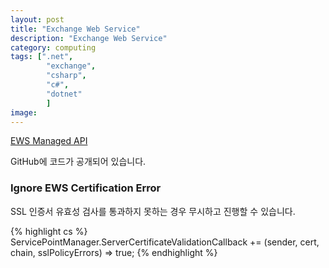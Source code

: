 ```yaml
---
layout: post
title: "Exchange Web Service"
description: "Exchange Web Service"
category: computing
tags: [".net",
        "exchange",
        "csharp",
        "c#",
        "dotnet"
        ]
image:        
---
```



[EWS Managed API](https://github.com/OfficeDev/ews-managed-api/)

GitHub에 코드가 공개되어 있습니다.

### Ignore EWS Certification Error

SSL 인증서 유효성 검사를 통과하지 못하는 경우 무시하고 진행할 수 있습니다.

{% highlight cs %}
ServicePointManager.ServerCertificateValidationCallback += (sender, cert, chain, sslPolicyErrors) => true;
{% endhighlight %}
